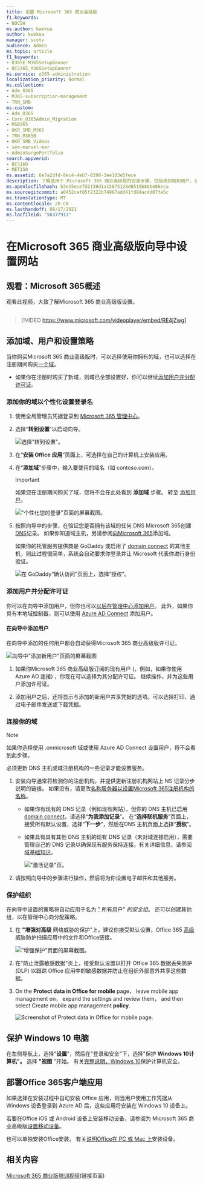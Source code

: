 ```yaml
---
title: 设置 Microsoft 365 商业高级版
f1.keywords:
- NOCSH
ms.author: kwekua
author: kwekua
manager: scotv
audience: Admin
ms.topic: article
f1_keywords:
- O365E_M365SetupBanner
- BCS365_M365SetupBanner
ms.service: o365-administration
localization_priority: Normal
ms.collection:
- Adm_O365
- M365-subscription-management
- TRN_SMB
ms.custom:
- Adm_O365
- Core_O365Admin_Migration
- MSB365
- OKR_SMB_M365
- TRN_M365B
- OKR_SMB_Videos
- seo-marvel-mar
- AdminSurgePortfolio
search.appverid:
- BCS160
- MET150
ms.assetid: 6e7a2dfd-8ec4-4eb7-8390-3ee103e5fece
description: 了解适用于 Microsoft 365 商业高级版的安装步骤，包括添加域和用户、设置安全策略等。
ms.openlocfilehash: b3e15ecefd2130d1a15875128d0519b80b486eca
ms.sourcegitcommit: a0452cef05f2322b74967add41fd84ac4d07fe5c
ms.translationtype: MT
ms.contentlocale: zh-CN
ms.lasthandoff: 08/17/2021
ms.locfileid: "58377913"
---
```

# <a name="set-up-microsoft-365-business-premium-in-the-setup-wizard"></a>在Microsoft 365 商业高级版向导中设置网站

## <a name="watch-overview-of-microsoft-365-setup"></a>观看：Microsoft 365概述

观看此视频，大致了解Microsoft 365 商业高级版设置。<br><br>

> [!VIDEO https://www.microsoft.com/videoplayer/embed/RE4jZwg] 

## <a name="add-your-domain-users-and-set-up-policies"></a>添加域、用户和设置策略

当你购买Microsoft 365 商业高级版时，可以选择使用你拥有的域，也可以选择在注册期间购买[一个域](../../business-video/sign-up.md)。

- 如果你在注册时购买了新域，则域已全部设置好，你可以继续[添加用户并分配许可证](#add-users-and-assign-licenses)。

### <a name="add-your-domain-to-personalize-sign-in"></a>添加你的域以个性化设置登录名

1. 使用全局管理员凭据登录到 [Microsoft 365 管理中心](https://admin.microsoft.com)。 

2. 选择“**转到设置**”以启动向导。

    ![选择"转到设置"。](../../media/gotosetupinadmincenter.png)

3. 在“**安装 Office 应用**”页面上，可选择在自己的计算机上安装应用。
    
4. 在“**添加域**”步骤中，输入要使用的域名（如 contoso.com）。

    > [!IMPORTANT]
    > 如果您在注册期间购买了域，您将不会在此处看到 **添加域** 步骤。 转至 [添加用户](#add-users-and-assign-licenses)。

    !["个性化您的登录"页面的屏幕截图。](../../media/adddomain.png)

    
4. 按照向导中的步骤，在验证您是否拥有该域的任何 DNS Microsoft 365创建[DNS](/office365/admin/get-help-with-domains/create-dns-records-at-any-dns-hosting-provider)记录。 如果你知道域主机，另请参阅[向Microsoft 365](/microsoft-365/admin/setup/add-domain)添加域。

    如果你的托管服务提供商是 GoDaddy 或启用了 [domain connect](/office365/admin/get-help-with-domains/domain-connect) 的其他主机，则此过程很简单，系统会自动要求你登录并让 Microsoft 代表你进行身份验证。

    ![在 GoDaddy“确认访问”页面上，选择“授权”。](../../media/godaddyauth.png)

### <a name="add-users-and-assign-licenses"></a>添加用户并分配许可证

你可以在向导中添加用户，但你也可以[以后在管理中心添加用户](../add-users/add-users.md)。 此外，如果你具有本地域控制器，则可以使用 [Azure AD Connect](/azure/active-directory/hybrid/how-to-connect-install-express) 添加用户。

#### <a name="add-users-in-the-wizard"></a>在向导中添加用户

在向导中添加的任何用户都会自动获得Microsoft 365 商业高级版许可证。

![向导中"添加新用户"页面的屏幕截图](../../media/addnewuserspage.png)

1. 如果你Microsoft 365 商业高级版订阅的现有用户 (，例如，如果你使用 Azure AD 连接) ，你现在可以选择为其分配许可证。 继续操作，并为这些用户添加许可证。

2. 添加用户之后，还将显示与添加的新用户共享凭据的选项。可以选择打印、通过电子邮件发送或下载凭据。

### <a name="connect-your-domain"></a>连接你的域

> [!NOTE]
> 如果你选择使用 .onmicrosoft 域或使用 Azure AD Connect 设置用户，将不会看到此步骤。
  
必须更新 DNS 主机或域注册机构的一些记录才能设置服务。
  
1. 安装向导通常将检测你的注册机构，并提供更新注册机构网站上 NS 记录分步说明的链接。 如果没有，请更改[名称服务器以设置Microsoft 365注册机构的名称](../get-help-with-domains/change-nameservers-at-any-domain-registrar.md)。 

    - 如果你有现有的 DNS 记录（例如现有网站），但你的 DNS 主机已启用 [domain connect](/office365/admin/get-help-with-domains/domain-connect)，请选择“**为我添加记录**”。 在“**选择联机服务**”页面上，接受所有默认设置，选择“**下一步**”，然后在DNS 主机页面上选择“**授权**”。
    - 如果具有具有其他 DNS 主机的现有 DNS 记录（未对域连接启用），需要管理自己的 DNS 记录以确保现有服务保持连接。有关详细信息，请参阅[域基础知识](/office365/admin/get-help-with-domains/dns-basics)。

        !["激活记录"页。](../../media/activaterecords.png)

2. 请按照向导中的步骤进行操作，然后将为你设置电子邮件和其他服务。

### <a name="protect-your-organization"></a>保护组织 

在向导中设置的策略将自动应用于名为 ["](/office365/admin/create-groups/compare-groups#security-groups) 所有用户" *的安全组*。 还可以创建其他组，以在管理中心向分配策略。

1. 在 **"增强对高级** 网络威胁的保护"上，建议你接受默认设置，Office 365 [高级](../../security/office-365-security/defender-for-office-365.md)威胁防护扫描应用中的文件和Office链接。

    !["增强保护"页面的屏幕截图。](../../media/increasetreatprotection.png)


2. 在"防止泄露敏感数据"页上，接受默认设置以打开 Office 365 数据丢失防护 (DLP) 以跟踪 Office 应用中的敏感数据并防止在组织外部意外共享这些数据。

3. On the **Protect data in Office for mobile** page， leave mobile app management on， expand the settings and review them， and then select Create mobile app management **policy**.

    ![Screenshot of Protect data in Office for mobile page.](../../media/protectdatainmobile.png)


## <a name="secure-windows-10-pcs"></a>保护 Windows 10 电脑

在左侧导航上，选择"**设置**"，然后在"登录和安全"下，选择"保护 **Windows 10计算机"。** 选择 **"视图** "开始。 有关[完整说明，Windows 10](secure-win-10-pcs.md)保护计算机安全。

## <a name="deploy-office-365-client-apps"></a>部署Office 365客户端应用

如果选择在安装过程中自动安装 Office 应用，则当用户使用工作凭据从 Windows 设备登录到 Azure AD 后，这些应用将安装在 Windows 10 设备上。

若要在Office iOS 或 Android 设备上安装移动设备，请参阅为 Microsoft 365 商业高级版[设置移动设备](set-up-mobile-devices.md)。

也可以单独安装Office安装。 有关[说明Office在 PC 或 Mac 上](https://support.microsoft.com/office/4414eaaf-0478-48be-9c42-23adc4716658)安装设备。

## <a name="related-content"></a>相关内容

[Microsoft 365 商业版培训视频](../../business-video/index.yml)(链接页面)
